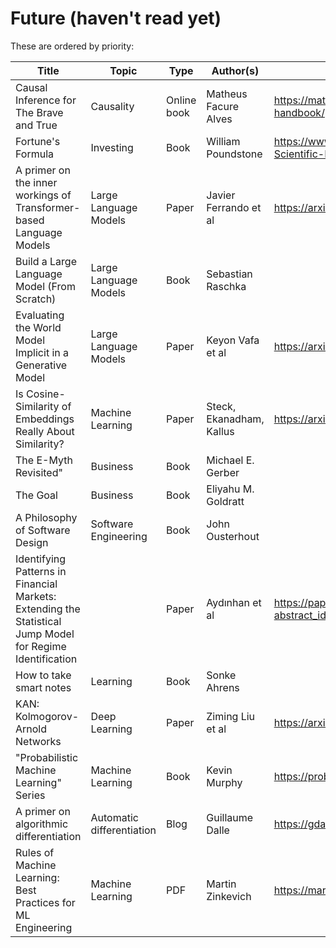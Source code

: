 # Future (haven't read yet)

These are ordered by priority:

| Title                                                                                                     | Topic                     | Type        | Author(s)                | Link(s)                                                                            |
| --------------------------------------------------------------------------------------------------------- | ------------------------- | ----------- | ------------------------ | ---------------------------------------------------------------------------------- |
| Causal Inference for The Brave and True                                                                   | Causality                 | Online book | Matheus Facure Alves     | <https://matheusfacure.github.io/python-causality-handbook/>                       |
| Fortune's Formula                                                                                         | Investing                 | Book        | William Poundstone       | <https://www.amazon.com/Fortunes-Formula-Scientific-Betting-Casinos/dp/B072VX7DCS> |
| A primer on the inner workings of Transformer-based Language Models                                       | Large Language Models     | Paper       | Javier Ferrando et al    | <https://arxiv.org/abs/2405.00208>                                                 |
| Build a Large Language Model (From Scratch)                                                               | Large Language Models     | Book        | Sebastian Raschka        |
| Evaluating the World Model Implicit in a Generative Model                                                 | Large Language Models     | Paper       | Keyon Vafa et al         | <https://arxiv.org/abs/2406.03689>                                                 |
| Is Cosine-Similarity of Embeddings Really About Similarity?                                               | Machine Learning          | Paper       | Steck, Ekanadham, Kallus | <https://arxiv.org/pdf/2403.05440>                                                 |
| The E-Myth Revisited"                                                                                     | Business                  | Book        | Michael E. Gerber        |                                                                                    |
| The Goal                                                                                                  | Business                  | Book        | Eliyahu M. Goldratt      |                                                                                    |
| A Philosophy of Software Design                                                                           | Software Engineering      | Book        | John Ousterhout          |                                                                                    |
| Identifying Patterns in Financial Markets: Extending the Statistical Jump Model for Regime Identification |                           | Paper       | Aydınhan et al           | <https://papers.ssrn.com/sol3/papers.cfm?abstract_id=4556048>                      |
| How to take smart notes                                                                                   | Learning                  | Book        | Sonke Ahrens             |                                                                                    |
| KAN: Kolmogorov-Arnold Networks                                                                           | Deep Learning             | Paper       | Ziming Liu et al         | <https://arxiv.org/abs/2404.19756>                                                 |
| "Probabilistic Machine Learning" Series                                                                   | Machine Learning          | Book        | Kevin Murphy             | <https://probml.github.io/pml-book/>                                               |
| A primer on algorithmic differentiation                                                                   | Automatic differentiation | Blog        | Guillaume Dalle          | <https://gdalle.github.io/AutodiffTutorial/>                                       |
| Rules of Machine Learning: Best Practices for ML Engineering                                              | Machine Learning          | PDF         | Martin Zinkevich         | <https://martin.zinkevich.org/rules_of_ml/rules_of_ml.pdf>                         |
